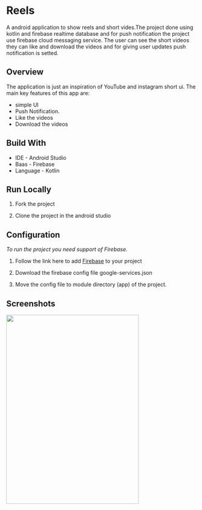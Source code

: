 # Reels

A android application to show reels and short vides.The project done using kotlin and firebase realtime database and for push notification the project use firebase cloud messaging service.
The user can see the short videos they can like and download the videos and for giving user updates push notification is setted.


## Overview

The application is just an inspiration of YouTube and instagram short ui. The main key features of this app are:

* simple UI
* Push Notification.
* Like the videos
* Download the videos

## Build With

* IDE - Android Studio
* Baas - Firebase
* Language - Kotlin

## Run Locally

1. Fork the project

2. Clone the project in the android studio


## Configuration

*To run the project you need support of Firebase.*

1.  Follow the link here to add [Firebase](https://firebase.google.com/docs/android/setup) to your project

2. Download the firebase config file google-services.json

3. Move the config file to module directory (app) of the project.

## Screenshots
<img src="https://user-images.githubusercontent.com/86681482/221949056-f1eac5e2-7cfe-4639-8144-99e03515c0fd.png" height = 500 width = 350/>


